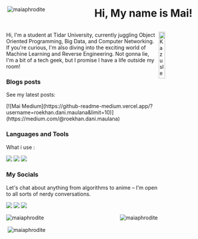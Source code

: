<div style="display: flex; justify-content: space-between; align-items: center;">
  <img align="right" src="https://komarev.com/ghpvc/?username=maiaphrodite&label=Profile%20views&color=0e75b6&style=flat" alt="maiaphrodite" />
  <h1>Hi, My name is Mai!</h1>
</div>
<div>
<img align="right" src="https://github.com/user-attachments/assets/ebe49f4e-4521-4cc0-aec9-120d6f3e894f" alt="Kazusleep" width="18%"/>
<p>Hi, I'm a student at Tidar University, currently juggling Object Oriented Programming, Big Data, and Computer Networking. If you're curious, I'm also diving into the exciting world of Machine Learning and Reverse Engineering. Not gonna lie, I'm a bit of a tech geek, but I promise I have a life outside my room!</p>
</div>
<div>
<h3> Blogs posts </h3>
<p>See my latest posts: </p>
[![Mai Medium](https://github-readme-medium.vercel.app/?username=roekhan.dani.maulana&limit=10)](https://medium.com/@roekhan.dani.maulana)
</div>
<div>
  <h3> Languages and Tools</h3>
  <p>What i use :</p>
  <img src="https://img.shields.io/badge/Python-ffde57?style=flat&logo=python&logoColor=4584b6)" /> <img src="https://img.shields.io/badge/MySQL-f29111?style=flat&logo=mysql&logoColor=00758f"/>
  <img src="https://img.shields.io/badge/Flutter-042b59?style=flat&logo=flutter&logoColor=027DFD"/>
</div>
<div>
  <h3> My Socials </h3>
  <p>Let's chat about anything from algorithms to anime – I'm open to all sorts of nerdy conversations.</p>
  <img src="https://img.shields.io/badge/X-000000?style=flat-square&logo=x&logoColor=white&link=https%3A%2F%2Fx.com%2FIts_Maiiiiii"/> <img src="https://img.shields.io/badge/Facebook-0866ff?style=flat-square&logo=facebook&logoColor=white&link=https%3A%2F%2Fwww.facebook.com%2Fmai.aphroditee"/> <img src="https://img.shields.io/badge/Instagram-833AB4?style=flat-square&logo=instagram&logoColor=white&link=https%3A%2F%2Fwww.instagram.com%2Fmai_ai__%2F"/>
</div>
<div>
  <p><img align="right" src="https://github-readme-stats.vercel.app/api/top-langs?username=maiaphrodite&show_icons=true&locale=en&layout=compact&theme=panda&bg_color=00000000" alt="maiaphrodite" /></p>
  <p><img align="center" src="https://github-readme-streak-stats.herokuapp.com/?user=maiaphrodite&theme=panda&bg_color=00000000" alt="maiaphrodite" /></p>
  <p>&nbsp;<img align="center" src="https://github-readme-stats.vercel.app/api?username=maiaphrodite&show_icons=true&locale=en&theme=panda&bg_color=00000000" alt="maiaphrodite" />
</div>

